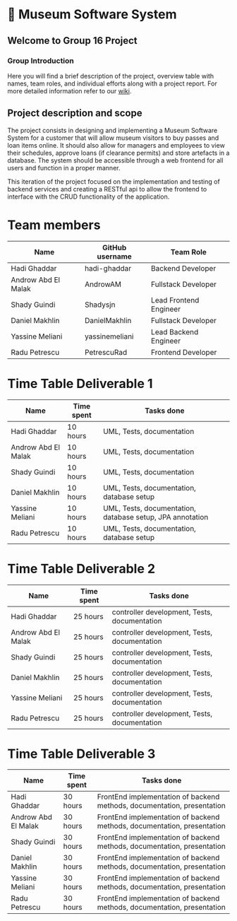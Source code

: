 # 🎨 Museum Software System 
## Welcome to Group 16 Project

### Group Introduction 

Here you will find a brief description of the project, overview table with names, team roles, and individual efforts along with a project report. For more detailed information refer to our [wiki](../../wiki).

## Project description and scope

The project consists in designing and implementing a Museum Software System for a customer that will allow museum visitors to buy passes and loan items online. It should also allow for managers and employees to view their schedules, approve loans (if clearance permits) and store artefacts in a database. The system should be accessible through a web frontend for all users and function in a proper manner.

This iteration of the project focused on the implementation and testing of backend services and creating a RESTful api to allow the frontend to interface with the CRUD functionality of the application. 

# Team members
| Name                | GitHub username | Team Role      |
|---------------------|-----------------|----------------|
| Hadi Ghaddar        | hadi-ghaddar    | Backend Developer       | 
| Androw Abd El Malak | AndrowAM        | Fullstack Developer       | 
| Shady Guindi        | Shadysjn        | Lead Frontend Engineer  | 
| Daniel Makhlin      | DanielMakhlin   | Fullstack Developer       | 
| Yassine Meliani     | yassinemeliani  | Lead Backend Engineer |
| Radu Petrescu       | PetrescuRad     | Frontend Developer       |


# Time Table Deliverable 1
| Name                | Time spent | Tasks done |
|---------------------|------------|------------|
| Hadi Ghaddar        | 10 hours   |	UML, Tests, documentation |
| Androw Abd El Malak	| 10 hours	 |  UML, Tests, documentation |
| Shady Guindi        |	10 hours	| UML, Tests, documentation |
| Daniel Makhlin | 10 hours	| UML, Tests, documentation, database setup |
|Yassine Meliani	|10 hours	|UML, Tests, documentation, database setup, JPA annotation|
|Radu Petrescu|	10 hours|	UML, Tests, documentation, database setup|

# Time Table Deliverable 2
| Name                | Time spent | Tasks done |
|---------------------|------------|------------|
| Hadi Ghaddar        | 25 hours   | controller development, Tests, documentation | 
| Androw Abd El Malak | 25 hours   | controller development, Tests, documentation | 
| Shady Guindi        | 25 hours   | controller development, Tests, documentation | 
| Daniel Makhlin      | 25 hours   | controller development, Tests, documentation | 
| Yassine Meliani     | 25 hours   | controller development, Tests, documentation | 
| Radu Petrescu       | 25 hours   | controller development, Tests, documentation | 

# Time Table Deliverable 3
| Name                | Time spent | Tasks done |
|---------------------|------------|------------|
| Hadi Ghaddar        | 30 hours   | FrontEnd implementation of backend methods, documentation, presentation | 
| Androw Abd El Malak | 30 hours   | FrontEnd implementation of backend methods, documentation, presentation | 
| Shady Guindi        | 30 hours   | FrontEnd implementation of backend methods, documentation, presentation | 
| Daniel Makhlin      | 30 hours   | FrontEnd implementation of backend methods, documentation, presentation | 
| Yassine Meliani     | 30 hours   | FrontEnd implementation of backend methods, documentation, presentation | 
| Radu Petrescu       | 30 hours   | FrontEnd implementation of backend methods, documentation, presentation | 
